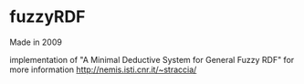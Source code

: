 fuzzyRDF
========

Made in 2009 

implementation of 
"A Minimal Deductive System for General Fuzzy RDF" 
for more information http://nemis.isti.cnr.it/~straccia/
